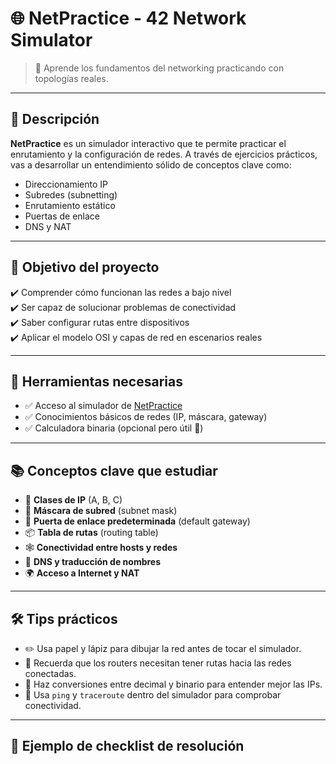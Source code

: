 # 🌐 NetPractice - 42 Network Simulator

> 🧠 Aprende los fundamentos del networking practicando con topologías reales.

---

## 📌 Descripción

**NetPractice** es un simulador interactivo que te permite practicar el enrutamiento y la configuración de redes. A través de ejercicios prácticos, vas a desarrollar un entendimiento sólido de conceptos clave como:

- Direccionamiento IP
- Subredes (subnetting)
- Enrutamiento estático
- Puertas de enlace
- DNS y NAT

---

## 🎯 Objetivo del proyecto

✔️ Comprender cómo funcionan las redes a bajo nivel  
✔️ Ser capaz de solucionar problemas de conectividad  
✔️ Saber configurar rutas entre dispositivos  
✔️ Aplicar el modelo OSI y capas de red en escenarios reales

---

## 🧰 Herramientas necesarias

- ✅ Acceso al simulador de [NetPractice](https://projects.intra.42.fr/projects/net-practice)
- ✅ Conocimientos básicos de redes (IP, máscara, gateway)
- ✅ Calculadora binaria (opcional pero útil 🧮)

---

## 📚 Conceptos clave que estudiar

- 📍 **Clases de IP** (A, B, C)
- 🧩 **Máscara de subred** (subnet mask)
- 🔁 **Puerta de enlace predeterminada** (default gateway)
- 📦 **Tabla de rutas** (routing table)
- 🕸️ **Conectividad entre hosts y redes**
- 🧭 **DNS y traducción de nombres**
- 🌍 **Acceso a Internet y NAT**

---

## 🛠️ Tips prácticos

- ✏️ Usa papel y lápiz para dibujar la red antes de tocar el simulador.
- 🧠 Recuerda que los routers necesitan tener rutas hacia las redes conectadas.
- 🧮 Haz conversiones entre decimal y binario para entender mejor las IPs.
- 🛑 Usa `ping` y `traceroute` dentro del simulador para comprobar conectividad.

---

## 📌 Ejemplo de checklist de resolución

